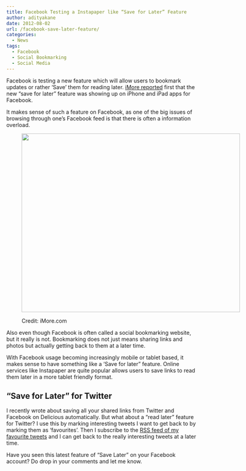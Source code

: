 ```yaml
---
title: Facebook Testing a Instapaper like “Save for Later” Feature
author: adityakane
date: 2012-08-02
url: /facebook-save-later-feature/
categories:
  - News
tags:
  - Facebook
  - Social Bookmarking
  - Social Media
---
```

Facebook is testing a new feature which will allow users to bookmark updates or rather ‘Save’ them for reading later. <a href="http://www.imore.com/facebook-iphone-and-ipad-gain-new-save-later-feature" onclick="_gaq.push(['_trackEvent', 'outbound-article', 'http://www.imore.com/facebook-iphone-and-ipad-gain-new-save-later-feature', 'iMore reported']);" >iMore reported</a> first that the new “save for later” feature was showing up on iPhone and iPad apps for Facebook.

It makes sense of such a feature on Facebook, as one of the big issues of browsing through one’s Facebook feed is that there is often a information overload.<figure id="attachment_60350" style="width: 572px;" class="wp-caption alignnone">

[<img class="size-full wp-image-60350" title="Facebook's &quot;Save for Later&quot; feature" src="http://cdn.devilsworkshop.org/files/2012/08/Save_Later_Facebook.png" alt="" width="572" height="468" />][1]<figcaption class="wp-caption-text">Credit: iMore.com</figcaption></figure> 

Also even though Facebook is often called a social bookmarking website, but it really is not. Bookmarking does not just means sharing links and photos but actually getting back to them at a later time.

With Facebook usage becoming increasingly mobile or tablet based, it makes sense to have something like a ‘Save for later” feature. Online services like Instapaper are quite popular allows users to save links to read them later in a more tablet friendly format.

## “Save for Later” for Twitter

I recently wrote about saving all your shared links from Twitter and Facebook on Delicious automatically. But what about a “read later” feature for Twitter? I use this by marking interesting tweets I want to get back to by marking them as ‘favourites’. Then I subscribe to the [RSS feed of my favourite tweets][2] and I can get back to the really interesting tweets at a later time.

Have you seen this latest feature of “Save Later” on your Facebook account? Do drop in your comments and let me know.

 [1]: http://cdn.devilsworkshop.org/files/2012/08/Save_Later_Facebook.png
 [2]: http://devilsworkshop.org/create-rss-feeds-favorited-tweets/ "Create RSS Feeds of your Favorited Tweets"
